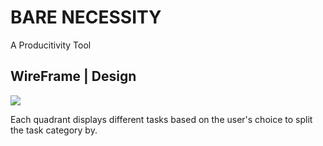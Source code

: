 <h1>BARE NECESSITY</h1>
A Producitivity Tool

<h2>WireFrame | Design</h2>

<img src="http://rdconcepts.design/wp-content/uploads/2017/08/BareReadMe.png"/>
             
Each quadrant displays different tasks based on the user's choice to split the task category by. 

